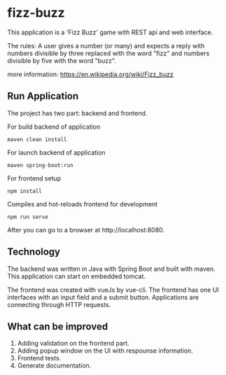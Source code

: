# fizz-buzz

This application is a 'Fizz Buzz' game with REST api and web interface.

The rules: 
A user gives a number (or many) and expects a reply with numbers divisible by three replaced with the word "fizz" and numbers divisible by five with the word "buzz".

more information: https://en.wikipedia.org/wiki/Fizz_buzz

## Run Application

The project has two part: backend and frontend.

For build backend of application

```
maven clean install  
```
 
 For launch backend of application
 
 ```
 maven spring-boot:run
```

For frontend setup

 ```
 npm install
```

Compiles and hot-reloads frontend for development
```
npm run serve
```

 
After you can go to a browser at http://localhost:8080.

## Technology

The backend was written in Java with Spring Boot and built with maven. This application can start on embedded tomcat.

The frontend was created with vueJs by vue-cli. The frontend has one UI interfaces with an input field and a submit button. 
Applications are connecting through HTTP requests. 

## What can be improved

1. Adding validation on the frontend part.
2. Adding popup window on the UI with respounse information.
3. Frontend tests.
4. Generate documentation.
